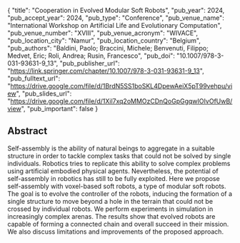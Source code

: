 {
  "title": "Cooperation in Evolved Modular Soft Robots",
  "pub_year": 2024,
  "pub_accept_year": 2024,
  "pub_type": "Conference",
  "pub_venue_name": "International Workshop on Artificial Life and Evolutionary Computation",
  "pub_venue_number": "XVIII",
  "pub_venue_acronym": "WIVACE",
  "pub_location_city": "Namur",
  "pub_location_country": "Belgium",
  "pub_authors": "Baldini, Paolo; Braccini, Michele; Benvenuti, Filippo; Medvet, Eric; Roli, Andrea; Rusin, Francesco",
  "pub_doi": "10.1007/978-3-031-93631-9_13",
  "pub_publisher_url": "https://link.springer.com/chapter/10.1007/978-3-031-93631-9_13",
  "pub_fulltext_url": "https://drive.google.com/file/d/1BrdN5SS1boSKL4DpewAeiX5pT99vehpu/view",
  "pub_slides_url": "https://drive.google.com/file/d/1Xil7xq2oMMOzCDnQoGpGgqwIOIvOfUwB/view",
  "pub_important": false
}

## Abstract
Self-assembly is the ability of natural beings to aggregate in a suitable structure in order to tackle complex tasks that could not be solved by single individuals. Robotics tries to replicate this ability to solve complex problems using artificial embodied physical agents. Nevertheless, the potential of self-assembly in robotics has still to be fully exploited. Here we propose self-assembly with voxel-based soft robots, a type of modular soft robots. The goal is to evolve the controller of the robots, inducing the formation of a single structure to move beyond a hole in the terrain that could not be crossed by individual robots. We perform experiments in simulation in increasingly complex arenas. The results show that evolved robots are capable of forming a connected chain and overall succeed in their mission. We also discuss limitations and improvements of the proposed approach.
